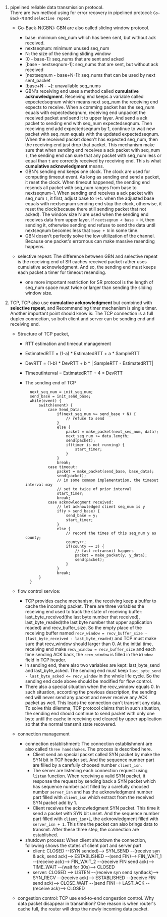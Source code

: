 1. pipelined reliable data transmission protocol.  
There are two method using for error recovery in pipelined protocol: `Go-Back-N` and `selective repeat`
    - Go-Back-N(GBN): GBN are also called sliding window protocol.
        - base: minimum seq_num which has been sent, but without ack received.
        - nextseqnum: minimum unused seq_num
        - N: the size of the sending sliding window
        - [0 - base-1]: seq_nums that are sent and acked
        - [base - nextseqnum-1]: seq_nums that are sent, but without ack received
        - [nextseqnum - base+N-1]: seq_nums that can be used by next sent_packet
        - [base+N - ~]: unavailable seq_nums
        - GBN's receiving end uses a method called **cumulative acknowledgment**. Receiving end keeps a variable called expectedseqnum which means
        next seq_num the receiving end expects to receive. When a comming packet has the seq_num equals with expectedseqnum,
        receiving end unpacket the received packet and send it to upper layer. And send a ack packet to sending end with seq_num
        expectedseqnum. Then receiving end add expectedseqnum by 1, continue to wait new packet with seq_num equals with the updated
        expectedseqnum. When the received packet doesn't has expected seq_num, then the receiving end just drop that packet. This
        mechanism make sure that when sending end receives a ack packet with seq_num `t`, the sending end can sure that any packet
        with seq_num less or equal than `t` are correctly received by receiving end. This is what **cumulative acknowledgment** means.
        - GBN's sending end keeps one clock. The clock are used for computing timeout event. As long as sending end send a packet, it
        reset the clock. When timeout happened, the sending end resends all packet with seq_num ranges from base to nextseqnum-1. When
        sending end receives a ack packet with seq_num `t`, it first, adjust base to `t+1`. when the adjusted base equals with nextseqnum
        sending end stop the clock, otherwise, it reset the clock(because there still sending packet that not acked). The window size N
        are used when the sending end receives data from upper layer. if `nextseqnum < base + N`, then sending it, otherwise sending end
        refuse to send the data until nextseqnum becomes less that `base + N` in some time.
        - GBN dosen't perfectly solve the low ultilization of the channel. Because one packet's errornous can make massive resending happens.

   - selective repeat: The difference between GBN and selective repeat is the receiving end of SR caches received packet rather uses cumulative
   acknowledgment. And so, the sending end must keeps each packet a timer for timeout resending.
        - one more important restriction for SR protocol is the length of seq_num space must twice or larger than sending the sliding window size.

2. TCP, TCP also use **cumulative acknowledgment** but combined with **selective repeat**, and Recommending timer mechanism is single timer. Another
important point should know is: The TCP connection is a full duplex connection, so both client and server can be sending end and receiving end.
    - Structure of TCP packet,
        - RTT estimation and timeout management
        - EstimatedRTT = (1-a) * EstimatedRTT + a * SampleRTT
        - DevRTT = (1-b) * DevRTT + b * | SampleRTT - EstimatedRTT|
        - TimeoutInterval = EstimatedRTT + 4 * DevRTT
        - The sending end of TCP

                next_seq_num = init_seq_num;
                send_base = init_send_base;
                while(event) {
                    switch(event) {
                        case Send_Data:
                            if(next_seq_num >= send_base + N) {
                                // refuse to send
                            }
                            else {
                                packet = make_packet(next_seq_num, data);
                                next_seq_num += data.length;
                                send(packet);
                                if(timer is not running) {
                                    start_timer;
                                }
                            }
                            break;
                        case timeout:
                            packet = make_packet(send_base, base_data);
                            send(packet);
                            // in some common implementation, the timeout interval may
                            // set to twice of prior interval
                            start_timer;
                            break;
                        case acknowledgment received:
                            // let acknowledged client seq_num is y
                            if(y > send_base) {
                                send_base = y;
                                start_timer;
                            }
                            else {
                                // record the times of this seq_num y as county;
                                county++;
                                if(county == 3) {
                                    // fast retransmit happens
                                    packet = make_packet(y, y_data);
                                    send(packet);
                                }
                            }
                            break;
                    }
                }

    - flow control service:
        - TCP provides cache mechanism, the receiving keep a buffer to cache the incoming packet. There are three variables the receiving end used to track the state of receiving buffer: last_byte_received(the last byte number that received), last_byte_readed(the last byte number that upper application readed) and recv_buffer_size. So the empty place of the receiving buffer named `recv_window = recv_buffer_size - (last_byte_received - last_byte_readed)` and TCP must make sure that recv_window should larger than 0. At the initial time, receiving end make `recv_window = recv_buffer_size` and each time sending ACK back, the `recv_window` is filled in the `Window` field in TCP header.
        - In sending end, there also two variables are kept: last_byte_send and last_byte_acked. The sending end must keep `last_byte_send - last_byte_acked <= recv_window` in the whole life cycle. So the sending end code above should be modified for flow control.
        - There also a special situation when the recv_window equals 0. In such situation, according the previous description, the sending end will
        never send any packet and never receive any ACK packet as well. This leads the connection can't transmit any data. To solve this dilemma,
        TCP protocol claims that in such situation, the sending end should continue to send packet with only one byte until the cache in receiving
        end cleared by upper application so that the normal transmit state recovered.
    - connection management
        - connection establishment: The connection establishment are also called `three handshakes`. The process is described here.  
            - Client send an special packet called SYN packet by make the SYN bit in TCP header set. And the sequence number part are filled by a carefully choosed number `client_isn`.
            - The server are listening each connection request using `listen` function. When receiving a valid SYN packet, it response the request by
            sending back a SYN packet which has sequence number part filled by a carefully choosed number `server_isn` and has the acknowledgment number
            part filled with `client_isn` which extract from the received SYN packet add by 1.
            - Client receives the acknowledgment SYN packet. This time it send a packet with SYN bit unset. And the sequence number part filled with
            `client_isn+1`, the acknowledgment filled with `server_isn + 1`. This time the packet can also brings data to transmit. After these three
            step, the connection are established.
        - shutdown process: When client shutdown the connection, following shows the states of client part and server part
            - client: CLOSED --(SYN sended)-->  SYN_SEND --(receive syn & ack, send ack)--> ESTABLISHED --(send FIN)--> FIN_WAIT_1
              --(receive ack)--> FIN_WAIT_2 --(receive FIN send ack)--> TIME_WAIT --(wait for 30s)--> CLOSED
            - server: CLOSED --> LISTEN --(receive syn send syn&ack)--> SYN_RECV --(receive ack)--> ESTABLISHED --(receive FIN send ack)-->
              CLOSE_WAIT --(send FIN)--> LAST_ACK --(receive ack)--> CLOSED

    - congestion control: TCP use end-to-end congestion control. Why data packet disappear in transmition? One reason is when router's cache full,
    the router will drop the newly incoming data packet.
